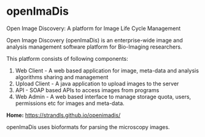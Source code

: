 # openImaDis 

Open Image Discovery: A platform for Image Life Cycle Management

Open Image Discovery (openImaDis) is an enterprise-wide image and analysis management software platform for Bio-Imaging researchers.

This platform consists of following components:

1. Web Client - A web based application for image, meta-data and analysis algorithms sharing and management
2. Upload Client - A java application to upload images to the server
3. API - SOAP based APIs to access images from programs
4. Web Admin - A web based interface to manage storage quota, users, permissions etc for images and meta-data.

<b>Home:</b> https://strandls.github.io/openimadis/

openImaDis uses bioformats for parsing the microscopy images.
